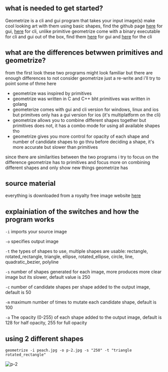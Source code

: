 ## what is needed to get started?
Geometrize is a cli and gui program that takes your input image(s) make cool looking art with them using basic shapes, find the github page [here](https://github.com/Tw1ddle/geometrize) for gui, [here](https://github.com/Tw1ddle/geometrize-lib-example) for cli,
unlike primitive geometrize come with a binary executable for cli and gui out of the box, find them [here](https://www.geometrize.co.uk/) for gui and [here](https://s3.amazonaws.com/geometrize-lib-example-bucket/index.html) for the cli

## what are the differences betwwen primitives and geometrize?
from the first look these two programs might look familiar but there are enough differences to not consider geometrize just a re-write and i'll try to point some of thme here
 * geometrize was inspired by primitives
 * geometrize was written in C and C++ bht primitives was written in golang
 * geometerize comes with gui and cli version for windows, linux and ios but primitves only has a gui version for ios (it's multiplatform on the cli)
 * geometrize allows you to combine different shapes together but primitives does not, it has a combo mode for using all available shapes tho
 * geometrize gives you more control for opacity of each shape and number of candidate shapes to go thru before deciding a shape, it's more accurate but slower than primitives 

since there are similarities between the two programs i try to focus on the difference geometrize has to primitives and focus more on combining different shapes and only show new things geometrize has

## source material
everything is downloaded from a royalty free image website [here](https://free-images.com/)

## explainiation of the switches and how the program works
`-i` imports your source image

`-o` specifies output image

`-t` the types of shapes to use, multiple shapes are usable: rectangle, rotated_rectangle, triangle, ellipse, rotated_ellipse, circle, line, quadratic_bezier, polyline

`-s` number of shapes generated for each image, more produces more clear image but its slower, default value is 250

`-c` number of candidate shapes per shape added to the output image, default is 50

`-m` maximum number of times to mutate each candidate shape, default is 100

`-a` The opacity (0-255) of each shape added to the output image, default is 128 for half opacity, 255 for full opacity

## using 2 different shapes
```
geometrize -i peach.jpg -o p-2.jpg -s "250" -t "triangle rotated_rectangle"
```
![p-2](https://user-images.githubusercontent.com/59083599/135086245-b4cd5369-aee3-47df-ae5c-3e229d86b955.jpg)
